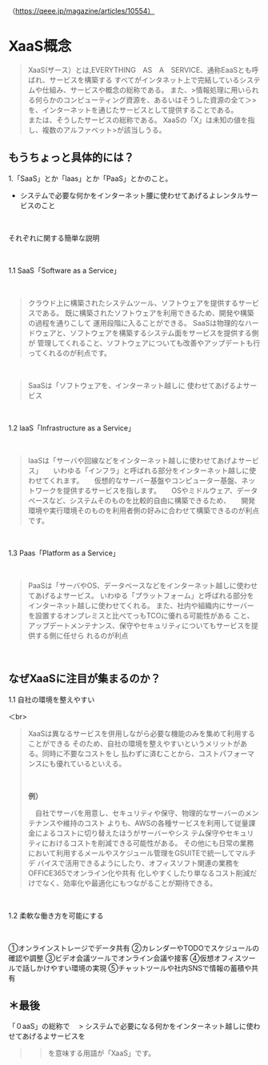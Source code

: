 （https://qeee.jp/magazine/articles/10554）

XaaS概念 
=======

>   XaaS(ザース）とは,EVERYTHING　AS　A　SERVICE、通称EaaSとも呼ばれ、サービスを構築する
>すべてがインタネット上で完結しているシステムや仕組み、サービスや概念の総称である。
>また、>情報処理に用いられる何らかのコンピューティング資源を、あるいはそうした資源の全て＞>を、インターネットを通じたサービスとして提供することである。  
>  または、そうしたサービスの総称である。 XaaSの「X」は未知の値を指し、複数のアルファベット>が該当しうる。


もうちょっと具体的には？
----------------------
1.「SaaS」とか「laas」とか「PaaS」とかのこと。
  * システムで必要な何かをインターネット腰に使わせてあげるよレンタルサービスのこと

<br>

それぞれに関する簡単な説明

<br>

 1.1 SaaS「Software as a Service」
 
 <br>
 
>クラウド上に構築されたシステムツール、ソフトウェアを提供するサービスである。
>既に構築されたソフトウェアを利用できるため、開発や構築の過程を通りこして
>運用段階に入ることができる。
>SaaSは物理的なハードウェアと、ソフトウェアを構築するシステム面をサービスを提供する側が
>管理してくれること、ソフトウェアについても改善やアップデートも行ってくれるのが利点です。

 
 <br>

>   SaaSは「ソフトウェアを、インターネット越しに
>   使わせてあげるよサービス

 <br>

 1.2 laaS「Infrastructure as a Service」
 
 <br>
 
>   laaSは「サーバや回線などをインターネット越しに使わせてあげよサービス」
>　 いわゆる「インフラ」と呼ばれる部分をインターネット越しに使わせてくれます。
>　 仮想的なサーバー基盤やコンピューター基盤、ネットワークを提供するサービスを指します。
>　 OSやミドルウェア、データベースなど、システムそのものを比較的自由に構築できるため、
>　 開発環境や実行環境そのものを利用者側の好みに合わせて構築できるのが利点です。
　
<br>

 1.3 Paas「Platform as a Service」

<br>

>  PaaSは「サーバやOS、データベースなどをインターネット越しに使わせてあげるよサービス。
> いわゆる「プラットフォーム」と呼ばれる部分をインターネット越しに使わせてくれる。
> また、社内や組織内にサーバーを設置するオンプレミスと比べてっもTCOに優れる可能性がある
> こと、アップデートメンテナンス、保守やセキュリティについてもサービスを提供する側に任せら
> れるのが利点
> 

<br>

なぜXaaSに注目が集まるのか？
--------------------------
1.1 自社の環境を整えやすい

＜br>

> XaaSは異なるサービスを併用しながら必要な機能のみを集めて利用することができる
> そのため、自社の環境を整えやすいというメリットがある。同時に不要なコストをし
> 払わずに済むことから、コストパフォーマンスにも優れているといえる。
> 
> <br>
> 
> **例）**
> 
> 　自社でサーバを用意し、セキュリティや保守、物理的なサーバーのメンテナンスや維持のコスト
> よりも、AWSの各種サービスを利用して従量課金によるコストに切り替えたほうがサーバーやシス
> テム保守やセキュリティにおけるコストを削減できる可能性がある。
> その他にも日常の業務において利用するメールやスケジュール管理をGSUITEで統一してマルチデ
> バイスで活用できるようにしたり、オフィスソフト関連の業務をOFFICE365でオンライン化や共有
> 化しやすくしたり単なるコスト削減だけでなく、効率化や最適化にもつながることが期待できる。

<br>

1.2 柔軟な働き方を可能にする

<br>

①オンラインストレージでデータ共有
②カレンダーやTODOでスケジュールの確認や調整
③ビデオ会議ツールでオンライン会議や接客
④仮想オフィスツールで話しかけやすい環境の実現
⑤チャットツールや社内SNSで情報の蓄積や共有


＊最後
------
 
 「０aaS」の総称で
 　> システムで必要になる何かをインターネット越しに使わせてあげるよサービスを
   >> を意味する用語が「XaaS」です。
 
